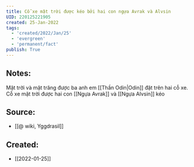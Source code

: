 ```yaml
---
title: Cỗ xe mặt trời được kéo bởi hai con ngựa Avrak và Alvsin
UID: 220125221905
created: 25-Jan-2022
tags:
  - 'created/2022/Jan/25'
  - 'evergreen'
  - 'permanent/fact'
publish: True
---
```

## Notes:
Mặt trời và mặt trăng được ba anh em [[Thần Odin|Odin]] đặt trên hai cỗ xe. Cỗ xe mặt trời được hai con [[Ngựa Avrak]] và [[Ngựa Alvsin]] kéo

## Source:
- [[@ wiki, Yggdrasil]]


## Created:
- [[2022-01-25]]
